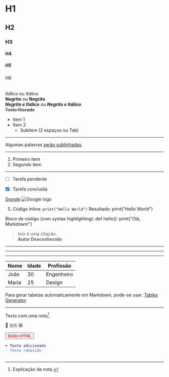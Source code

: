 

# H1
## H2
### H3
#### H4
##### H5
###### H6

*Itálico* ou _Itálico_  
**Negrito** ou __Negrito__  
***Negrito e Itálico*** ou ___Negrito e Itálico___  
~~Texto Riscado~~  


- Item 1
- Item 2
  - Subitem (2 espaços ou Tab)
---

  Algumas palavras <ins>serão sublinhadas</ins>.

---

1. Primeiro item
2. Segundo item

---
- [ ] Tarefa pendente  
- [x] Tarefa concluída  



[Google](https://www.google.com.br/)
![Google logo](https://www.google.com.br/images/branding/googlelogo/2x/googlelogo_color_272x92dp.png)  


5. Código
Inline:
`print("Hello World")`
Resultado: print("Hello World")

Bloco de código (com syntax highlighting):
def hello():
    print("Olá, Markdown!")



> Isto é uma citação.  
> **Autor Desconhecido**




---
***
___



| Nome    | Idade | Profissão   |
|---------|-------|-------------|
| João    | 30    | Engenheiro  |
| Maria   | 25    | Design      |



Para gerar tabelas automaticamente em Markdown, pode-se usar: [Tables Generator](https://www.tablesgenerator.com/markdown_tables)

---


Texto com uma nota[^1].  
[^1]: Explicação da nota.  


:rocket: :brazil: :smile:  


<button style="color: red;">Botão HTML</button>  

```diff
+ Texto adicionado  
- Texto removido  


